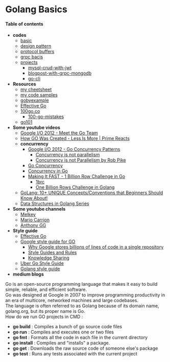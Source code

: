 # Golang Basics

#### Table of contents
- **codes** 
  - [basic](./basics/)
  - [design pattern](./design-pattern/)
  - [protocol buffers](./grpc/potocol-buffers/)
  - [grpc bacis](./grpc/grpc-basics/)
  - [projects](./projects/)
    - [mysql-crud-with-jwt](./projects/crud-jwt/)
    - [blogpost-with-grpc-mongodb](./projects/blog-grpc/)
    - [go-cli](./projects/go-cli/)
- **Resources**
  - [my cheetsheet](/cheetsheet.md)
  - [my code samples](/codes_samples.md)
  - [gobyexample](https://gobyexample.com/)
  - [Effective Go](https://go.dev/doc/effective_go)
  - [100go.co](https://100go.co/)
    - [100-go-mistakes](https://github.com/teivah/100-go-mistakes)
  - [go101](https://go101.org/)
- **Some youtube videos**
  - [Google I/O 2012 - Meet the Go Team](https://www.youtube.com/watch?v=sln-gJaURzk)
  - [How GO Was Created - Less Is More | Prime Reacts](https://www.youtube.com/watch?v=4EMcm9vzlnI)
  - **concurrency**
    - [Google I/O 2012 - Go Concurrency Patterns](https://www.youtube.com/watch?v=f6kdp27TYZs)
      - [Concurrency is not parallelism](https://go.dev/blog/waza-talk)
      - [Concurrency is not Parallelism by Rob Pike](https://www.youtube.com/watch?v=oV9rvDllKEg)
    - [Go Concurrency](https://www.youtube.com/playlist?list=PL7g1jYj15RUNqJStuwE9SCmeOKpgxC0HP)
    - [Concurrency in Go](https://www.youtube.com/watch?v=LvgVSSpwND8)
    - [Making It FAST - 1 Billion Row Challenge in Go](https://www.youtube.com/watch?v=cYng524S-MA)
      - [1brc](https://github.com/shraddhaag/1brc)
      - [One Billion Rows Challenge in Golang](https://www.bytesizego.com/blog/one-billion-row-challenge-go)
  - [GoLang: 10+ UNIQUE Concepts/Conventions that Beginners Should Know About!](https://www.youtube.com/watch?v=CK5rLpZk5A8)
  - [Data Structures in Golang Series](https://www.youtube.com/playlist?list=PL0q7mDmXPZm7s7weikYLpNZBKk5dCoWm6)
- **Some youtube channels**
  - [Melkey](https://www.youtube.com/@MelkeyDev/playlists)
  - [Mario Carrion](https://www.youtube.com/@MarioCarrion/playlists)
  - [Anthony GG](https://www.youtube.com/@anthonygg_/playlists)
- **Style guide**
  - [Effective Go](https://go.dev/doc/effective_go)
  - [Google style guide for GO](https://google.github.io/styleguide/go/)
    - [Why Google stores billions of lines of code in a single repository](https://dl.acm.org/doi/pdf/10.1145/2854146?trk=public_post_comment-text)
    - [Style Guides and Rules](https://abseil.io/resources/swe-book/html/ch08.html#style_guides_and_rules)
    - [Knowledge Sharing](https://abseil.io/resources/swe-book/html/ch03.html#readability_standardized_mentorship_thr)
  - [Uber Go Style Guide](https://github.com/uber-go/guide/blob/master/style.md)
  - [Golang style guide](https://developers.mattermost.com/contribute/more-info/server/style-guide/)
- **medium blogs**


Go is an open-source programming language that makes it easy to build simple, reliable, and efficient software.</br>
Go was designed at Google in 2007 to improve programming productivity in an era of multicore, networked machines and large codebases.</br>
The language is often referred to as Golang because of its domain name, golang.org, but its proper name is Go.</br>
How do we run GO projects in CMD :</br>
- **go build** : Compiles a bunch of go source code files
- **go run** : Compiles and executes one or two files
- **go fmt** : Formats all the code in each file in the current directory
- **go install** : Compiles and "installs" a package. 
- **go get** : Downloads the raw source code of someone else's package
- **go test** : Runs any tests associated with the current project

